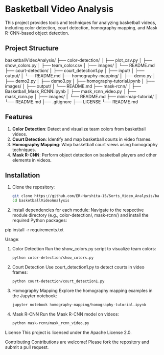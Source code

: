 # Basketball Video Analysis

This project provides tools and techniques for analyzing basketball videos, including color detection, court detection, homography mapping, and Mask R-CNN-based object detection.

## Project Structure

basketballVideoAnalysis/ ├── color-detection/ │ ├── plot_csv.py │ ├── show_colors.py │ ├── team_color.csv │ ├── images/ │ └── README.md ├── court-detection/ │ ├── court_detection1.py │ ├── input/ │ ├── output/ │ └── README.md ├── homography-mapping/ │ ├── demo.py │ ├── demo2.py │ ├── demo3.py │ ├── homography-tutorial.ipynb │ ├── images/ │ ├── output/ │ └── README.md ├── mask-rcnn/ │ ├── Basketball_Mask_RCNN.ipynb │ ├── mask_rcnn_video.py │ ├── mask_rcnn.py │ ├── images/ │ └── README.md ├── mini-map-tutorial/ │ └── README.md ├── .gitignore ├── LICENSE └── README.md


## Features

1. **Color Detection**: Detect and visualize team colors from basketball videos.
2. **Court Detection**: Identify and map basketball courts in video frames.
3. **Homography Mapping**: Warp basketball court views using homography techniques.
4. **Mask R-CNN**: Perform object detection on basketball players and other elements in videos.

## Installation

1. Clone the repository:
   ```bash
   git clone https://github.com/ER-Harshita-15/Sorts_Video_Analysis/basketballVideoAnalysis.git
   cd basketballVideoAnalysis

2. Install dependencies for each module:
Navigate to the respective module directory (e.g., color-detection/, mask-rcnn/) and install the required Python packages:

pip install -r requirements.txt

Usage:
1) Color Detection
Run the show_colors.py script to visualize team colors:
   ```bash
   python color-detection/show_colors.py

3) Court Detection
Use court_detection1.py to detect courts in video frames:
   ```bash
   python court-detection/court_detection1.py

5) Homography Mapping
Explore the homography mapping examples in the Jupyter notebook:
   ```bash
   jupyter notebook homography-mapping/homography-tutorial.ipynb

7) Mask R-CNN
Run the Mask R-CNN model on videos:
   ```bash
   python mask-rcnn/mask_rcnn_video.py

License
This project is licensed under the Apache License 2.0.

Contributing
Contributions are welcome! Please fork the repository and submit a pull request.


